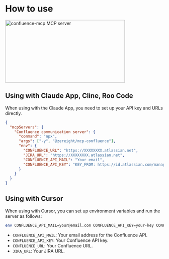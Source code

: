 # How to use

<a href="https://glama.ai/mcp/servers/p7fnmpaukj"><img width="380" height="200" src="https://glama.ai/mcp/servers/p7fnmpaukj/badge" alt="confluence-mcp MCP server" /></a>

## Using with Claude App, Cline, Roo Code

When using with the Claude App, you need to set up your API key and URLs directly.

```json
{
  "mcpServers": {
    "Confluence communication server": {
      "command": "npx",
      "args": ["-y", "@zereight/mcp-confluence"],
      "env": {
        "CONFLUENCE_URL": "https://XXXXXXXX.atlassian.net",
        "JIRA_URL": "https://XXXXXXXX.atlassian.net",
        "CONFLUENCE_API_MAIL": "Your email",
        "CONFLUENCE_API_KEY": "KEY_FROM: https://id.atlassian.com/manage-profile/security/api-tokens"
      }
    }
  }
}
```

## Using with Cursor

When using with Cursor, you can set up environment variables and run the server as follows:

```bash
env CONFLUENCE_API_MAIL=your@email.com CONFLUENCE_API_KEY=your-key CONFLUENCE_URL=your-confluence-url JIRA_URL=your-jira-url npx -y @zereight/mcp-confluence
```

- `CONFLUENCE_API_MAIL`: Your email address for the Confluence API.
- `CONFLUENCE_API_KEY`: Your Confluence API key.
- `CONFLUENCE_URL`: Your Confluence URL.
- `JIRA_URL`: Your JIRA URL.
